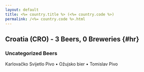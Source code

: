 ```yaml
---
layout: default
title: <%= country.title %> (<%= country.code %>)
permalink: /<%= country.code %>.html
---
```


## Croatia (CRO) - 3 Beers, 0 Breweries {#hr}



### Uncategorized Beers

Karlovačko Svijetlo Pivo   • Ožujsko bier   • Tomislav Pivo  



 
